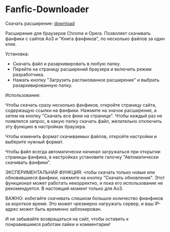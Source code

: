 # Fanfic-Downloader

Скачать расширение: [download](https://github.com/anareaty/Fanfic-Downloader/archive/master.zip)

Расширение для браузеров Chrome и Opera. Позволяет скачивать фанфики с сайтов Ao3 и "Книга фанфиков", по несколько файлов за один клик.

Установка:
- Скачать файл и разархивировать в любую папку.
- Перейти на страницу расширений браузера и включить режим разработчика.
- Нажать кнопку "Загрузить распакованное расширение" и выбрать разархивированную папку.

Использование:

Чтобы скачать сразу несколько фанфиков, откройте страницу сайта, содержащую ссылки на фанфики. Нажмите на значок расширения, а затем на кнопку "Скачать все фики на странице". Чтобы каждый раз не появлялся запрос, в какую папку скачать файл, желательно отключить эту функцию в настройках браузера.

Чтобы изменить формат скачиваемых файлов, откройте настройки и выберите нужный формат.

Чтобы файл всегда автоматически начинал загружаться при открытии страницы фанфика, в настройках установите галочку "Автоматически скачивать фанфики".

ЭКСПЕРИМЕНТАЛЬНАЯ ФУНКЦИЯ: чтобы скачать только новые или обновившиеся фанфики, нажмите на кнопку "Скачать обновления". Этот функционал может работать некорректно, и пока его использование не рекомендуется. В настоящий момент только для Ao3.

ВАЖНО: избегайте скачивать слишком большое количество фианфиков за короткое время. Это может чрезмерно нагружать сервер, и ваш IP-адрес может быть временно заблокирован.

И не забывайте возвращаться на сайт, чтобы оставить к понравившимся работам лайки и комментарии!
